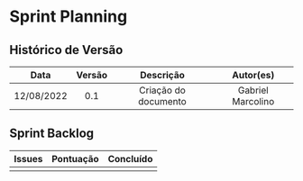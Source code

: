 # Sprint Planning

## Histórico de Versão

|    Data    | Versão |      Descrição       |     Autor(es)     |
| :--------: | :----: | :------------------: | :---------------: |
| 12/08/2022 |  0.1   | Criação do documento | Gabriel Marcolino |

## Sprint Backlog

| Issues | Pontuação | Concluído |
| :----: | :-------: | :-------: |
|        |           |           |